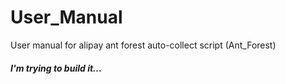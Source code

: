 # User_Manual
User manual for alipay ant forest auto-collect script (Ant_Forest)  
  
##### _I'm trying to build it..._